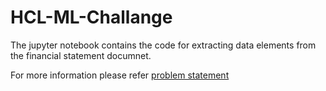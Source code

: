 # HCL-ML-Challange
The jupyter notebook contains the code for extracting data elements from the financial statement documnet. 

For more information please refer [problem statement](https://github.com/Akashsrivastava6/HCL-ML-Challange/blob/master/Problem%20Statement%20explanation.docx)
